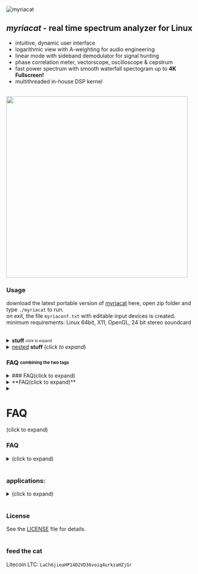 ![myriacat](../main/myriacat.gif)

## *myriacat* - real time spectrum analyzer for Linux
- intuitive, dynamic user interface
- logarithmic view with A-weighting for audio engineering
- linear mode with sideband demodulator for signal hunting
- phase correlation meter, vectorscope, oscilloscope & cepstrum
- fast power spectrum with smooth waterfall spectogram up to **4K Fullscreen!**
- multithreaded in-house DSP kernel<br><br>

<img src="../main/block_diagram.png" width="480" />


### Usage
download the latest portable version of [myriacat](https://github.com/myriacat/myriacat/releases/latest/download/myriacat_v1.0_beta.tar.gz) here, 
open zip folder and type `./myriacat` to run.<br>
on exit, the file `myriaconf.txt` with editable input devices is created.<br>
minimum requirements: Linux 64bit, X11, OpenGL, 24 bit stereo soundcard<br><br>


<details>
<summary><b>stuff</b>  <sub><sup>click to expand</sup></sub></summary>

blabla test<br>
</details>





<details>
<summary><u>nested</u> <b>stuff</b> (<i>click to expand</i>)</summary>
<!-- have to be followed by an empty line! -->

blabla test<br>
</details>







### FAQ  <sub><sup>combining the two tags</sup></sub>




<details>
<summary>### FAQ(click to expand)</summary><br>
blabla test<br>
</details>

<details>
<summary>**FAQ(click to expand)**</summary><br>
blabla test<br>
</details>

<details>
<summary><h1>FAQ</h1>(click to expand)</summary><br>
blabla test<br>
</details>





### FAQ
<details>
<summary>(click to expand)</summary><br>

**no signals are shown when music/youtube/etc.. is played:**<br>
linux does not route the speaker-output back to programs.<br>
you need a virtual adapter, a software or a hardware loopback (cable)<br>
easiest way with pulseaudio is to install "pavucontrol" and set "monitor of built-in Audio" under recording.<br>

**only 44k1 and 48k sps are selectable**<br>
those are the supported hardware rates. to use other samplerates, use a softwaredevice like "default" (OS does resampling).<br>

**playback of a 192kHz audiofile is cutoff at 24kHz**<br>
192ksps (96kHz signal) input will be shown if a suitable HW device is selected.<br>
to monitor recorded samples, the alsa config of linux needs to be modifed, as its usually capped at 48ksps (24khz).<br>
</details><br>

### applications:
<details>
<summary>(click to expand)</summary><br>
  
**logarithmic audio view:**<br>
real time monitoring, lossy compression quality analysis.<br>

**linear view:**<br>
scientific data visualization of analog signals, seismic logging, biofeedback research,<br>  
ELF, VLF ,Schumann resonances, lightinings, whistlers, sferics,<br>
time signals, ripple control, DCF77, mains and trainpower, smartmeter, Grimeton Radio (SAQ),<br>
naval/marine/submarine communications, aviation beacons, alpha navigation,<br>
bat detector<br>

**upper sideband demodulator:**<br>
select, filter, up/downconvert and listen to selected bandwidths from 270 millihertz to full 96kHz<br>

**spectrogram:**<br>
logging and averaging of data up to one year.<br>

**cepstrum:**<br>
inspection of motors and gearboxes, speaker detection<br>
</details><br>


### License
See the [LICENSE](../main/LICENSE.txt) file for details.<br><br>

### feed the cat
Litecoin LTC: `LaCh6jieaHP14D2VD36voiq4urkzaHZjGr`<br>
